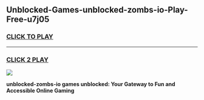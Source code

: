 
## Unblocked-Games-unblocked-zombs-io-Play-Free-u7j05
<h3>
<a href="https://premium76.site?title=unblocked-zombs-io&ref=18A">CLICK TO PLAY</a></h3>
<hr>

<h3>
<a href="https://premium76.site?title=unblocked-zombs-io&ref=18A">CLICK 2 PLAY</a>
  
</h3>

<a href="https://premium76.site?title=unblocked-zombs-io&ref=18A"><img src="https://clearcache.store/games.png"></a>


**unblocked-zombs-io games unblocked: Your Gateway to Fun and Accessible Online Gaming**
